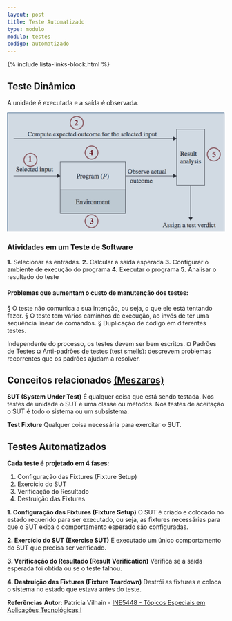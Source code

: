 ```yaml
---
layout: post
title: Teste Automatizado
type: modulo
modulo: testes
codigo: automatizado
---
```


{% include lista-links-block.html %}


## Teste Dinâmico

A unidade é executada e a saída é observada.

![](../img/teste-dinamico.png)

### Atividades em um Teste de Software

**1.** Selecionar as entradas.
**2.** Calcular a saída esperada
**3.** Configurar o ambiente de execução do programa
**4.** Executar o programa
**5.** Analisar o resultado do teste


#### Problemas que aumentam o custo de manutenção dos testes:

§ O teste não comunica a sua intenção, ou seja, o que
ele está tentando fazer.
§ O teste tem vários caminhos de execução, ao invés de
ter uma sequência linear de comandos.
§ Duplicação de código em diferentes testes.

Independente do processo, os testes devem ser bem
escritos.
¤ Padrões de Testes
¤ Anti-padrões de testes (test smells): descrevem
problemas recorrentes que os padrões ajudam a
resolver.

## Conceitos relacionados  [(Meszaros)](http://xunitpatterns.com/gerardmeszaros.html)

**SUT (System Under Test)**
É qualquer coisa que está sendo testada.
Nos testes de unidade o SUT é uma classe ou métodos.
Nos testes de aceitação o SUT é todo o sistema ou um
subsistema.

**Test Fixture**
Qualquer coisa necessária para exercitar o SUT.



## Testes Automatizados

**Cada teste é projetado em 4 fases:**
1. Configuração das Fixtures (Fixture Setup)
2. Exercício do SUT
3. Verificação do Resultado
4. Destruição das Fixtures

**1. Configuração das Fixtures (Fixture Setup)**
O SUT é criado e colocado no estado requerido para
ser executado, ou seja, as fixtures necessárias para que
o SUT exiba o comportamento esperado são
configuradas.

**2. Exercício do SUT (Exercise SUT)**
É executado um único comportamento do SUT que
precisa ser verificado.


**3. Verificação do Resultado (Result Verification)**
Verifica se a saída esperada foi obtida ou se o teste
falhou.

**4. Destruição das Fixtures (Fixture Teardown)**
Destrói as fixtures e coloca o sistema no estado que
estava antes do teste.

**Referências**
**Autor**: Patricia Vilhain -  [INE5448 - Tópicos Especiais em Aplicações Tecnológicas I](https://planos.inf.ufsc.br/modulos/programas/visualizar.php?disciplina=INE5448)
